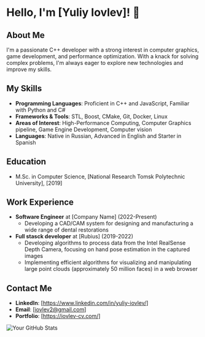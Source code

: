 # Hello, I'm [Yuliy Iovlev]! 👋

## About Me
I'm a passionate C++ developer with a strong interest in computer graphics, game development, and performance optimization. With a knack for solving complex problems, I'm always eager to explore new technologies and improve my skills.

## My Skills
- **Programming Languages**: Proficient in C++ and JavaScript, Familiar with Python and C#
- **Frameworks & Tools**: STL, Boost, CMake, Git, Docker, Linux
- **Areas of Interest**: High-Performance Computing, Computer Graphics pipeline, Game Engine Development, Computer vision
- **Languages**: Native in Russian, Advanced in English and Starter in Spanish

## Education
- M.Sc. in Computer Science, [National Research Tomsk Polytechnic University], [2019]

## Work Experience
- **Software Engineer** at [Company Name] (2022-Present)
  - Developing a CAD/CAM system for designing and manufacturing a wide range of dental restorations
- **Full stasck developer** at [Rubius] (2019-2022)
  - Developing algorithms to process data from the Intel RealSense Depth Camera, focusing on hand pose estimation in the captured images
  - Implementing efficient algorithms for visualizing and manipulating large point clouds (approximately 50 million faces) in a web browser

## Contact Me
- **LinkedIn**: [https://www.linkedin.com/in/yuliy-iovlev/]
- **Email**: [iovlev2@gmail.com]
- **Portfolio**: [https://iovlev-cv.com/]

![Your GitHub Stats](https://github-readme-stats.vercel.app/api?username=[IovlevYuliy]&show_icons=true)
